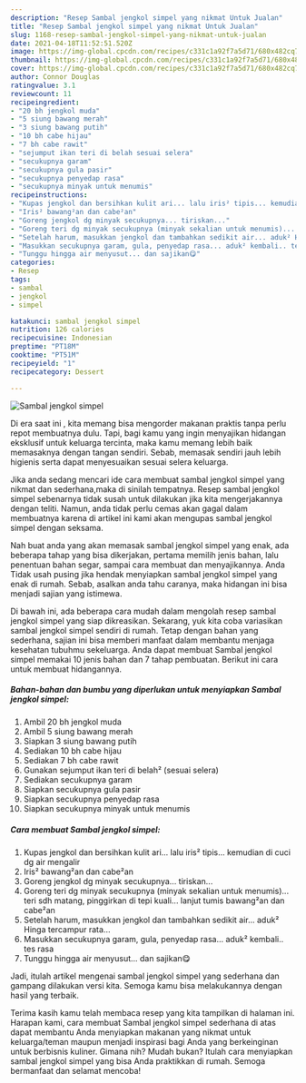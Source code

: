 ```yaml
---
description: "Resep Sambal jengkol simpel yang nikmat Untuk Jualan"
title: "Resep Sambal jengkol simpel yang nikmat Untuk Jualan"
slug: 1168-resep-sambal-jengkol-simpel-yang-nikmat-untuk-jualan
date: 2021-04-18T11:52:51.520Z
image: https://img-global.cpcdn.com/recipes/c331c1a92f7a5d71/680x482cq70/sambal-jengkol-simpel-foto-resep-utama.jpg
thumbnail: https://img-global.cpcdn.com/recipes/c331c1a92f7a5d71/680x482cq70/sambal-jengkol-simpel-foto-resep-utama.jpg
cover: https://img-global.cpcdn.com/recipes/c331c1a92f7a5d71/680x482cq70/sambal-jengkol-simpel-foto-resep-utama.jpg
author: Connor Douglas
ratingvalue: 3.1
reviewcount: 11
recipeingredient:
- "20 bh jengkol muda"
- "5 siung bawang merah"
- "3 siung bawang putih"
- "10 bh cabe hijau"
- "7 bh cabe rawit"
- "sejumput ikan teri di belah sesuai selera"
- "secukupnya garam"
- "secukupnya gula pasir"
- "secukupnya penyedap rasa"
- "secukupnya minyak untuk menumis"
recipeinstructions:
- "Kupas jengkol dan bersihkan kulit ari... lalu iris² tipis... kemudian di cuci dg air mengalir"
- "Iris² bawang²an dan cabe²an"
- "Goreng jengkol dg minyak secukupnya... tiriskan..."
- "Goreng teri dg minyak secukupnya (minyak sekalian untuk menumis)... teri sdh matang, pinggirkan di tepi kuali... lanjut tumis bawang²an dan cabe²an"
- "Setelah harum, masukkan jengkol dan tambahkan sedikit air... aduk² Hinga tercampur rata..."
- "Masukkan secukupnya garam, gula, penyedap rasa... aduk² kembali.. tes rasa"
- "Tunggu hingga air menyusut... dan sajikan😋"
categories:
- Resep
tags:
- sambal
- jengkol
- simpel

katakunci: sambal jengkol simpel 
nutrition: 126 calories
recipecuisine: Indonesian
preptime: "PT18M"
cooktime: "PT51M"
recipeyield: "1"
recipecategory: Dessert

---
```



![Sambal jengkol simpel](https://img-global.cpcdn.com/recipes/c331c1a92f7a5d71/680x482cq70/sambal-jengkol-simpel-foto-resep-utama.jpg)

Di era  saat ini , kita memang bisa mengorder makanan praktis tanpa perlu repot membuatnya dulu. Tapi, bagi kamu yang ingin menyajikan hidangan eksklusif untuk keluarga tercinta, maka kamu memang lebih baik memasaknya dengan tangan sendiri. Sebab, memasak sendiri jauh lebih higienis serta dapat menyesuaikan sesuai selera keluarga.

Jika anda sedang mencari ide cara membuat sambal jengkol simpel yang nikmat dan sederhana,maka di sinilah tempatnya. Resep sambal jengkol simpel  sebenarnya tidak susah untuk dilakukan jika kita mengerjakannya dengan teliti. Namun, anda tidak perlu cemas akan gagal dalam membuatnya 
karena di artikel ini kami akan mengupas sambal jengkol simpel dengan seksama.  



Nah buat anda yang akan memasak sambal jengkol simpel yang enak, ada beberapa tahap yang bisa dikerjakan, pertama memilih jenis bahan, lalu penentuan bahan segar, sampai cara membuat dan menyajikannya. Anda Tidak usah pusing jika hendak menyiapkan sambal jengkol simpel yang enak di rumah. Sebab, asalkan anda  tahu caranya, maka hidangan ini bisa menjadi sajian yang istimewa.

Di bawah ini, ada beberapa cara mudah dalam mengolah resep sambal jengkol simpel yang siap dikreasikan. Sekarang, yuk kita coba variasikan sambal jengkol simpel sendiri di rumah. Tetap dengan bahan yang sederhana, sajian ini bisa memberi manfaat dalam membantu menjaga kesehatan tubuhmu sekeluarga. Anda dapat membuat Sambal jengkol simpel memakai 10 jenis bahan dan 7 tahap pembuatan. Berikut ini cara untuk membuat hidangannya.

<!--inarticleads1-->

##### Bahan-bahan dan bumbu yang diperlukan untuk menyiapkan Sambal jengkol simpel:

1. Ambil 20 bh jengkol muda
1. Ambil 5 siung bawang merah
1. Siapkan 3 siung bawang putih
1. Sediakan 10 bh cabe hijau
1. Sediakan 7 bh cabe rawit
1. Gunakan sejumput ikan teri di belah² (sesuai selera)
1. Sediakan secukupnya garam
1. Siapkan secukupnya gula pasir
1. Siapkan secukupnya penyedap rasa
1. Siapkan secukupnya minyak untuk menumis




<!--inarticleads2-->

##### Cara membuat Sambal jengkol simpel:

1. Kupas jengkol dan bersihkan kulit ari... lalu iris² tipis... kemudian di cuci dg air mengalir
1. Iris² bawang²an dan cabe²an
1. Goreng jengkol dg minyak secukupnya... tiriskan...
1. Goreng teri dg minyak secukupnya (minyak sekalian untuk menumis)... teri sdh matang, pinggirkan di tepi kuali... lanjut tumis bawang²an dan cabe²an
1. Setelah harum, masukkan jengkol dan tambahkan sedikit air... aduk² Hinga tercampur rata...
1. Masukkan secukupnya garam, gula, penyedap rasa... aduk² kembali.. tes rasa
1. Tunggu hingga air menyusut... dan sajikan😋




Jadi, itulah artikel mengenai  sambal jengkol simpel  yang sederhana dan gampang dilakukan versi kita. Semoga kamu bisa melakukannya dengan hasil yang terbaik. 

Terima kasih kamu telah membaca resep yang kita tampilkan di halaman ini. Harapan kami, cara membuat  Sambal jengkol simpel sederhana di atas dapat membantu Anda menyiapkan makanan yang nikmat untuk keluarga/teman maupun menjadi inspirasi bagi Anda yang berkeinginan untuk berbisnis kuliner. Gimana nih? Mudah bukan? Itulah cara menyiapkan sambal jengkol simpel yang bisa Anda praktikkan di rumah. Semoga bermanfaat dan selamat mencoba!

